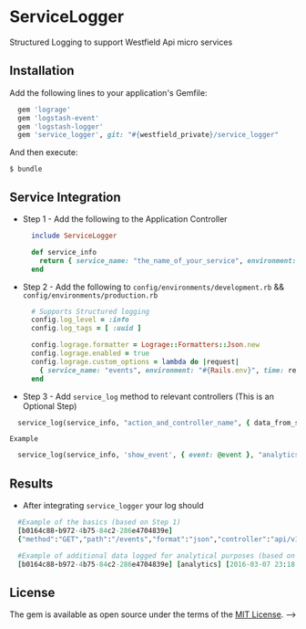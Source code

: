 # ServiceLogger

Structured Logging to support Westfield Api micro services

## Installation

Add the following lines to your application's Gemfile:

```ruby
  gem 'lograge'
  gem 'logstash-event'
  gem 'logstash-logger'
  gem 'service_logger', git: "#{westfield_private}/service_logger"
```

And then execute:

    $ bundle

## Service Integration

  - Step 1 - Add the following to the Application Controller
    ```ruby
      include ServiceLogger
    ```

    ```ruby
      def service_info
        return { service_name: "the_name_of_your_service", environment: "#{Rails.env}" }
      end
    ```

  - Step 2 - Add the following to `config/environments/development.rb` && `config/environments/production.rb`

    ```ruby
      # Supports Structured logging
      config.log_level = :info
      config.log_tags = [ :uuid ]

      config.lograge.formatter = Lograge::Formatters::Json.new
      config.lograge.enabled = true
      config.lograge.custom_options = lambda do |request|
        { service_name: "events", environment: "#{Rails.env}", time: request.time }
      end
    ```

  - Step 3 - Add `service_log` method to relevant controllers (This is an Optional Step)

  ```ruby
    service_log(service_info, "action_and_controller_name", { data_from_service } , tag_name)
  ```

    Example
  ```ruby
    service_log(service_info, 'show_event', { event: @event }, "analytics")
  ```


## Results

- After integrating `service_logger` your log should

```ruby
  #Example of the basics (based on Step 1)
  [b0164c88-b972-4b75-84c2-286e4704839e]
  {"method":"GET","path":"/events","format":"json","controller":"api/v1/events","action":"index","status":200,"duration":207.57,"view":72.67,"db":23.61,"service_name":"events","environment":"development","time":"2016-03-07T15:18:12.752-08:00"}
```

```ruby
  #Example of additional data logged for analytical purposes (based on Step 2)
  [b0164c88-b972-4b75-84c2-286e4704839e] [analytics] [2016-03-07 23:18:12 UTC] {"service_name":null,"environment":"development","service_message":"index_of_events","service_details":{"events_count":10}}
```

## License

The gem is available as open source under the terms of the [MIT License](http://opensource.org/licenses/MIT). -->
